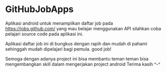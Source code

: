 # GitHubJobApps

Aplikasi android untuk menampilkan daftar job pada https://jobs.github.com/ yang mau belajar menggunakan API silahkan coba pelajari source code pada aplikasi ini.

Aplikasi daftar job ini di bungkus dengan rapih dan mudah di pahami sehinggah mudah dipelajari bagi pemula. good job!

Semoga dengan adanya project ini bisa membantu teman teman bisa mengembangkan skill dalam mengerjakan project android
Terima kasih ^-^

